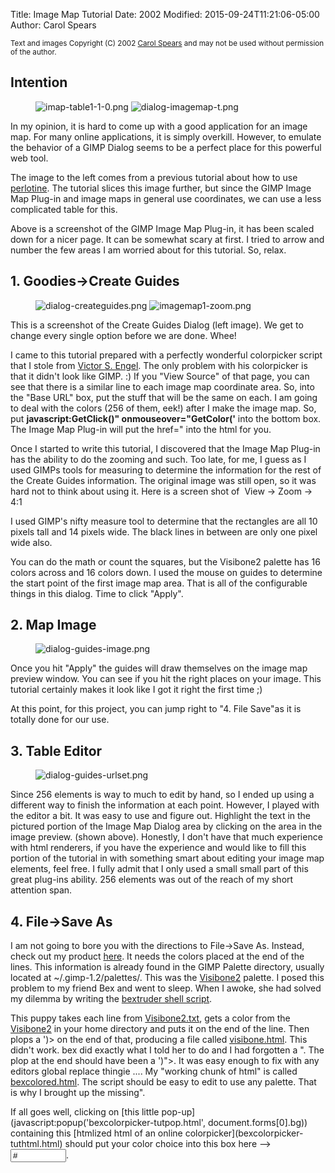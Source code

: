 Title: Image Map Tutorial
Date: 2002
Modified: 2015-09-24T11:21:06-05:00
Author: Carol Spears

<small>Text and images Copyright (C) 2002 [Carol Spears](mailto:carolNOSPAM@gimp.org) and may not be used without permission of the author.</small>

## Intention

<figure>
<img src="{filename}imap-table1-1-0.png" alt="imap-table1-1-0.png"/> <img src="{filename}dialog-imagemap-t.png" alt="dialog-imagemap-t.png"/>
</figure>

In my opinion, it is hard to come up with a good application for an image map. For many online applications, it is simply overkill. However, to emulate the behavior of a GIMP Dialog seems to be a perfect place for this powerful web tool.

The image to the left comes from a previous tutorial about how to use [perlotine](/tutorials/Perlotine/). The tutorial slices this image further, but since the GIMP Image Map Plug-in and image maps in general use coordinates, we can use a less complicated table for this.

Above is a screenshot of the GIMP Image Map Plug-in, it has been scaled down for a nicer page. It can be somewhat scary at first. I tried to arrow and number the few areas I am worried about for this tutorial. So, relax.

## 1\. Goodies->Create Guides

<figure>
<img src="{filename}dialog-createguides.png" alt="dialog-createguides.png"/> <img src="{filename}imagemap1-zoom.png" alt="imagemap1-zoom.png"/>
</figure>

This is a screenshot of the Create Guides Dialog (left image). We get to change every single option before we are done. Whee!

I came to this tutorial prepared with a perfectly wonderful colorpicker script that I stole from [Victor S. Engel](http://the-light.com/colclick.html). The only problem with his colorpicker is that it didn't look like GIMP. :) If you "View Source" of that page, you can see that there is a similar line to each image map coordinate area. So, into the "Base URL" box, put the stuff that will be the same on each. I am going to deal with the colors (256 of them, eek!) after I make the image map. So, put **javascript:GetClick()" onmouseover="GetColor('** into the bottom box. The Image Map Plug-in will put the href=" into the html for you.

Once I started to write this tutorial, I discovered that the Image Map Plug-in has the ability to do the zooming and such. Too late, for me, I guess as I used GIMPs tools for measuring to determine the information for the rest of the Create Guides information. The original image was still open, so it was hard not to think about using it. Here is a screen shot of <span class="filter"><Image> View -> Zoom -> 4:1</span>

I used GIMP's nifty measure tool to determine that the rectangles are all 10 pixels tall and 14 pixels wide. The black lines in between are only one pixel wide also.

You can do the math or count the squares, but the Visibone2 palette has 16 colors across and 16 colors down. I used the mouse on guides to determine the start point of the first image map area. That is all of the configurable things in this dialog. Time to click "Apply".

## 2\. Map Image

<figure>
<img src="{filename}dialog-guides-image.png" alt="dialog-guides-image.png"/>
</figure>

Once you hit "Apply" the guides will draw themselves on the image map preview window. You can see if you hit the right places on your image. This tutorial certainly makes it look like I got it right the first time ;)

At this point, for this project, you can jump right to "4\. File Save"as it is totally done for our use.

## 3\. Table Editor

<figure>
<img src="{filename}dialog-guides-urlset.png" alt="dialog-guides-urlset.png"/>
</figure>

Since 256 elements is way to much to edit by hand, so I ended up using a different way to finish the information at each point. However, I played with the editor a bit. It was easy to use and figure out. Highlight the text in the pictured portion of the Image Map Dialog area by clicking on the area in the image preview. (shown above). Honestly, I don't have that much experience with html renderers, if you have the experience and would like to fill this portion of the tutorial in with something smart about editing your image map elements, feel free. I fully admit that I only used a small small part of this great plug-ins ability. 256 elements was out of the reach of my short attention span.

## 4\. File->Save As

I am not going to bore you with the directions to <span class="filter">File->Save As</span>. Instead, check out my product [here](imap1.html). It needs the colors placed at the end of the lines. This information is already found in the GIMP Palette directory, usually located at ~/.gimp-1.2/palettes/. This was the [Visibone2](Visibone2) palette. I posed this problem to my friend Bex and went to sleep. When I awoke, she had solved my dilemma by writing the [bextruder shell script](bextruder.sh.txt).

This puppy takes each line from [Visibone2.txt](Visibone2.txt), gets a color from the [Visibone2](Visibone2) in your home directory and puts it on the end of the line. Then plops a ')> on the end of that, producing a file called [visibone.html](visibone.html). This didn't work. bex did exactly what I told her to do and I had forgotten a ". The plop at the end should have been a ')">. It was easy enough to fix with any editors global replace thingie .... My "working chunk of html" is called [bexcolored.html](bexcolored.html). The script should be easy to edit to use any palette. That is why I brought up the missing".

<form action="get" markdown='1'>
If all goes well, clicking on [this little pop-up](javascript:popup('bexcolorpicker-tutpop.html', document.forms[0].bg)) containing this [htmlized html of an online colorpicker](bexcolorpicker-tuthtml.html) should put your color choice into this box here --><input name="bg" size="8" type="text" value="#">.
</form>
